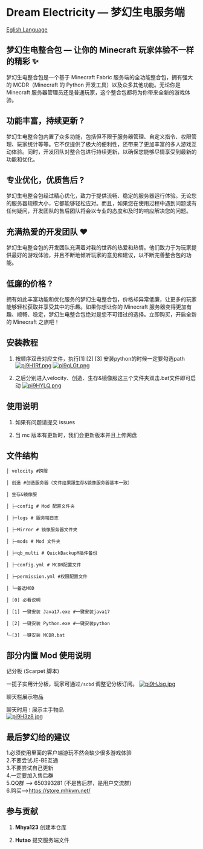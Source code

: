 # Dream Electricity — 梦幻生电服务端

[Eglish Language](./Electricity-English.md)
## 梦幻生电整合包 — 让你的 Minecraft 玩家体验不一样的精彩 ✨ 

梦幻生电整合包是一个基于 Minecraft Fabric 服务端的全功能整合包，拥有强大的 MCDR（Minecraft 的 Python 开发工具）以及众多其他功能。无论你是 Minecraft 服务器管理员还是普通玩家，这个整合包都将为你带来全新的游戏体验。

## 功能丰富，持续更新 ?️ 

梦幻生电整合包内置了众多功能，包括但不限于服务器管理、自定义指令、权限管理、玩家统计等等。它不仅提供了极大的便利性，还带来了更加丰富的多人游戏互动体验。同时，开发团队对整合包进行持续更新，以确保您能够尽情享受到最新的功能和优化。

## 专业优化，优质售后 ?

梦幻生电整合包经过精心优化，致力于提供流畅、稳定的服务器运行体验。无论您的服务器规模大小，它都能够轻松应对。而且，如果您在使用过程中遇到问题或有任何疑问，开发团队的售后团队将会以专业的态度和及时的响应解决您的问题。

## 充满热爱的开发团队 ❤️

梦幻生电整合包的开发团队充满着对我的世界的热爱和热情。他们致力于为玩家提供最好的游戏体验，并且不断地倾听玩家的意见和建议，以不断完善整合包的功能。

## 低廉的价格 ?

拥有如此丰富功能和优化服务的梦幻生电整合包，价格却异常低廉，让更多的玩家能够轻松获取并享受其中的乐趣。如果你想让你的 Minecraft 服务器变得更加有趣、顺畅、稳定，梦幻生电整合包绝对是您不可错过的选择。立即购买，开启全新的 Minecraft 之旅吧！

## 安装教程

1. 按顺序双击对应文件，执行[1] [2] [3] 安装python的时候一定要勾选path
[![pi9H1Rf.png](https://z1.ax1x.com/2023/10/15/pi9H1Rf.png)](https://imgse.com/i/pi9H1Rf)
[![pi9qLGt.png](https://z1.ax1x.com/2023/10/15/pi9qLGt.png)](https://imgse.com/i/pi9qLGt)

2. 之后分别进入velocity、创造、生存&镜像服这三个文件夹双击.bat文件即可启动
[![pi9HYLQ.png](https://z1.ax1x.com/2023/10/15/pi9HYLQ.png)](https://imgse.com/i/pi9HYLQ)

## 使用说明

1. 如果有问题请提交 issues

2. 当 mc 版本有更新时，我们会更新版本并且上传网盘

## 文件结构

```
│ velocity #跨服

│ 创造 #创造服务器（文件结果跟生存&镜像服务器基本一致）

│ 生存&镜像服

│ ├─config # Mod 配置⽂件夹

│ ├─logs # 服务端⽇志

│ ├─Mirror # 镜像服务器文件夹

│ ├─mods # Mod ⽂件夹

│ ├─qb_multi # QuickBackupM插件备份

│ ├─config.yml # MCDR配置文件

│ ├─permission.yml #权限配置文件

│ └─备选MOD

│ [0] 必看说明

│ [1] ⼀键安装 Java17.exe #一键安装java17

│ [2] ⼀键安装 Python.exe #一键安装python

└─[3] 一键安装 MCDR.bat

```
## 部分内置 Mod 使⽤说明

 记分板 (Scarpet 脚本)

 ⼀揽⼦实⽤计分板，玩家可通过`/scbd` 调整记分板订阅。
[![pi9HJsg.jpg](https://z1.ax1x.com/2023/10/15/pi9HJsg.jpg)](https://imgse.com/i/pi9HJsg)

 聊天栏展⽰物品

 聊天时⽤`！`展⽰主⼿物品  
[![pi9H3z8.jpg](https://z1.ax1x.com/2023/10/15/pi9H3z8.jpg)](https://imgse.com/i/pi9H3z8)

## 最后梦幻给的建议
 1.必须使用里面的客户端游玩不然会缺少很多游戏体验<br>
 2.不要尝试JE-BE互通<br>
 3.不要尝试自己更新<br>
 4.一定要加入售后群<br>
 5.QQ群 --> 650393281 (不是售后群，是用户交流群)<br>
 6.购买-->https://store.mhkvm.net/<br>

## 参与贡献

1. **Mhya123** 创建本仓库

2. **Hutao** 提交服务端文件
